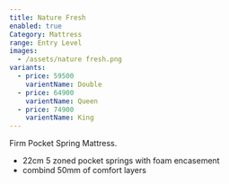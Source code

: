 ```yaml
---
title: Nature Fresh
enabled: true
Category: Mattress
range: Entry Level
images:
  - /assets/nature fresh.png
variants:
  - price: 59500
    varientName: Double
  - price: 64900
    varientName: Queen
  - price: 74900
    varientName: King
---
```

Firm Pocket Spring Mattress.
* 22cm 5 zoned pocket springs with foam encasement
* combind 50mm of comfort layers